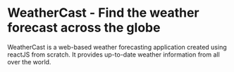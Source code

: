 # WeatherCast - Find the weather forecast across the globe

WeatherCast is a web-based weather forecasting application created using reactJS from scratch. It provides up-to-date weather information from all over the world.

